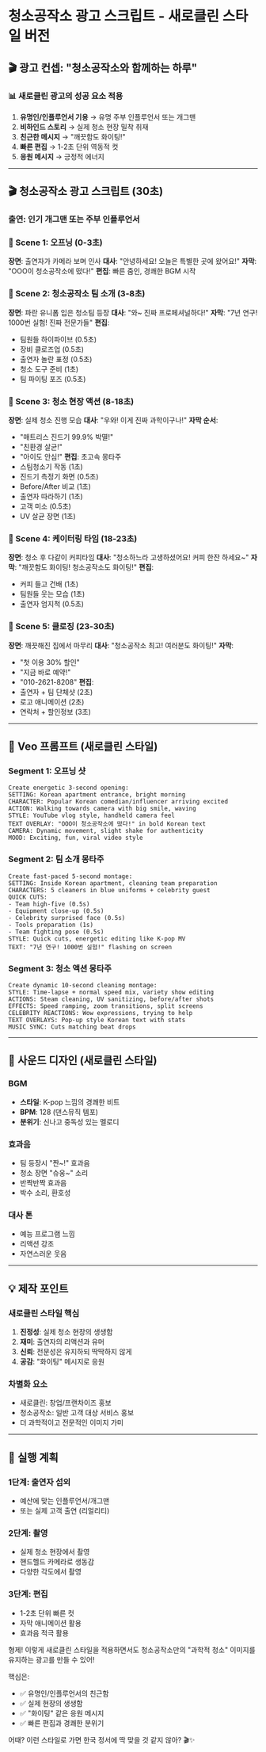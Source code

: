 # 청소공작소 광고 스크립트 - 새로클린 스타일 버전

## 🎬 광고 컨셉: "청소공작소와 함께하는 하루"

### 📊 새로클린 광고의 성공 요소 적용
1. **유명인/인플루언서 기용** → 유명 주부 인플루언서 또는 개그맨
2. **비하인드 스토리** → 실제 청소 현장 밀착 취재
3. **친근한 메시지** → "깨끗함도 화이팅!"
4. **빠른 편집** → 1-2초 단위 역동적 컷
5. **응원 메시지** → 긍정적 에너지

---

## 🎬 청소공작소 광고 스크립트 (30초)

### 출연: 인기 개그맨 또는 주부 인플루언서

### 📍 Scene 1: 오프닝 (0-3초)
**장면**: 출연자가 카메라 보며 인사
**대사**: "안녕하세요! 오늘은 특별한 곳에 왔어요!"
**자막**: "OOO이 청소공작소에 떴다!"
**편집**: 빠른 줌인, 경쾌한 BGM 시작

### 📍 Scene 2: 청소공작소 팀 소개 (3-8초)
**장면**: 파란 유니폼 입은 청소팀 등장
**대사**: "와~ 진짜 프로페셔널하다!"
**자막**: "7년 연구! 1000번 실험! 진짜 전문가들"
**편집**: 
- 팀원들 하이파이브 (0.5초)
- 장비 클로즈업 (0.5초)
- 출연자 놀란 표정 (0.5초)
- 청소 도구 준비 (1초)
- 팀 파이팅 포즈 (0.5초)

### 📍 Scene 3: 청소 현장 액션 (8-18초)
**장면**: 실제 청소 진행 모습
**대사**: "우와! 이게 진짜 과학이구나!"
**자막 순서**:
- "매트리스 진드기 99.9% 박멸!"
- "친환경 살균!"
- "아이도 안심!"
**편집**: 초고속 몽타주
- 스팀청소기 작동 (1초)
- 진드기 측정기 화면 (0.5초)
- Before/After 비교 (1초)
- 출연자 따라하기 (1초)
- 고객 미소 (0.5초)
- UV 살균 장면 (1초)

### 📍 Scene 4: 케이터링 타임 (18-23초)
**장면**: 청소 후 다같이 커피타임
**대사**: "청소하느라 고생하셨어요! 커피 한잔 하세요~"
**자막**: "깨끗함도 화이팅! 청소공작소도 화이팅!"
**편집**: 
- 커피 들고 건배 (1초)
- 팀원들 웃는 모습 (1초)
- 출연자 엄지척 (0.5초)

### 📍 Scene 5: 클로징 (23-30초)
**장면**: 깨끗해진 집에서 마무리
**대사**: "청소공작소 최고! 여러분도 화이팅!"
**자막**: 
- "첫 이용 30% 할인"
- "지금 바로 예약!"
- "010-2621-8208"
**편집**:
- 출연자 + 팀 단체샷 (2초)
- 로고 애니메이션 (2초)
- 연락처 + 할인정보 (3초)

---

## 🎯 Veo 프롬프트 (새로클린 스타일)

### Segment 1: 오프닝 샷
```
Create energetic 3-second opening:
SETTING: Korean apartment entrance, bright morning
CHARACTER: Popular Korean comedian/influencer arriving excited
ACTION: Walking towards camera with big smile, waving
STYLE: YouTube vlog style, handheld camera feel
TEXT OVERLAY: "OOO이 청소공작소에 떴다!" in bold Korean text
CAMERA: Dynamic movement, slight shake for authenticity
MOOD: Exciting, fun, viral video style
```

### Segment 2: 팀 소개 몽타주
```
Create fast-paced 5-second montage:
SETTING: Inside Korean apartment, cleaning team preparation
CHARACTERS: 5 cleaners in blue uniforms + celebrity guest
QUICK CUTS:
- Team high-five (0.5s)
- Equipment close-up (0.5s)  
- Celebrity surprised face (0.5s)
- Tools preparation (1s)
- Team fighting pose (0.5s)
STYLE: Quick cuts, energetic editing like K-pop MV
TEXT: "7년 연구! 1000번 실험!" flashing on screen
```

### Segment 3: 청소 액션 몽타주
```
Create dynamic 10-second cleaning montage:
STYLE: Time-lapse + normal speed mix, variety show editing
ACTIONS: Steam cleaning, UV sanitizing, before/after shots
EFFECTS: Speed ramping, zoom transitions, split screens
CELEBRITY REACTIONS: Wow expressions, trying to help
TEXT OVERLAYS: Pop-up style Korean text with stats
MUSIC SYNC: Cuts matching beat drops
```

---

## 🎵 사운드 디자인 (새로클린 스타일)

### BGM
- **스타일**: K-pop 느낌의 경쾌한 비트
- **BPM**: 128 (댄스뮤직 템포)
- **분위기**: 신나고 중독성 있는 멜로디

### 효과음
- 팀 등장시 "짠~!" 효과음
- 청소 장면 "슈웅~" 소리
- 반짝반짝 효과음
- 박수 소리, 환호성

### 대사 톤
- 예능 프로그램 느낌
- 리액션 강조
- 자연스러운 웃음

---

## 💡 제작 포인트

### 새로클린 스타일 핵심
1. **진정성**: 실제 청소 현장의 생생함
2. **재미**: 출연자의 리액션과 유머
3. **신뢰**: 전문성은 유지하되 딱딱하지 않게
4. **공감**: "화이팅" 메시지로 응원

### 차별화 요소
- 새로클린: 창업/프랜차이즈 홍보
- 청소공작소: 일반 고객 대상 서비스 홍보
- 더 과학적이고 전문적인 이미지 가미

---

## 🚀 실행 계획

### 1단계: 출연자 섭외
- 예산에 맞는 인플루언서/개그맨
- 또는 실제 고객 출연 (리얼리티)

### 2단계: 촬영
- 실제 청소 현장에서 촬영
- 핸드헬드 카메라로 생동감
- 다양한 각도에서 촬영

### 3단계: 편집
- 1-2초 단위 빠른 컷
- 자막 애니메이션 활용
- 효과음 적극 활용

형제! 이렇게 새로클린 스타일을 적용하면서도 청소공작소만의 "과학적 청소" 이미지를 유지하는 광고를 만들 수 있어!

핵심은:
- ✅ 유명인/인플루언서의 친근함
- ✅ 실제 현장의 생생함
- ✅ "화이팅" 같은 응원 메시지
- ✅ 빠른 편집과 경쾌한 분위기

어때? 이런 스타일로 가면 한국 정서에 딱 맞을 것 같지 않아? 🎬✨
